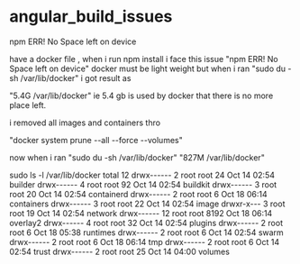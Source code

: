 # angular_build_issues
npm ERR! No Space left on device

have a docker file , when i run npm install i face this issue "npm ERR! No Space left on device"
docker must be light weight but when i ran
"sudo du -sh /var/lib/docker" 
i got result as 

"5.4G    /var/lib/docker"
ie 5.4 gb is used by docker that there is no more place left.

i  removed all images and containers thro

"docker system prune --all --force --volumes"

now when i ran 
"sudo du -sh /var/lib/docker" 
"827M    /var/lib/docker"

sudo ls -l /var/lib/docker
total 12
drwx------  2 root root   24 Oct 14 02:54 builder
drwx------  4 root root   92 Oct 14 02:54 buildkit
drwx------  3 root root   20 Oct 14 02:54 containerd
drwx------  2 root root    6 Oct 18 06:14 containers
drwx------  3 root root   22 Oct 14 02:54 image
drwxr-x---  3 root root   19 Oct 14 02:54 network
drwx------ 12 root root 8192 Oct 18 06:14 overlay2
drwx------  4 root root   32 Oct 14 02:54 plugins
drwx------  2 root root    6 Oct 18 05:38 runtimes
drwx------  2 root root    6 Oct 14 02:54 swarm
drwx------  2 root root    6 Oct 18 06:14 tmp
drwx------  2 root root    6 Oct 14 02:54 trust
drwx------  2 root root   25 Oct 14 04:00 volumes


